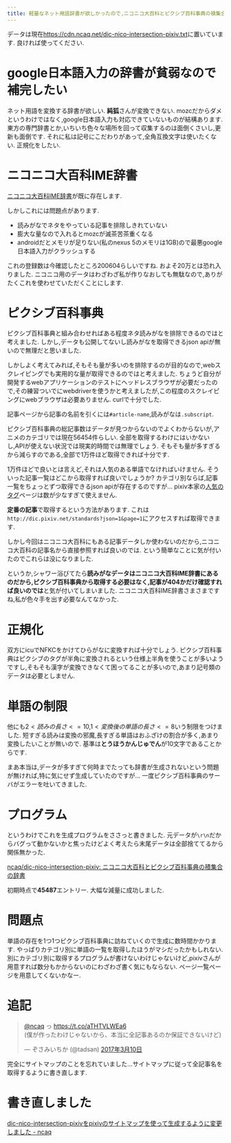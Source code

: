 ```yaml
---
title: 軽量なネット用語辞書が欲しかったので,ニコニコ大百科とピクシブ百科事典の積集合の辞書を作りました
---
```


データは現在<https://cdn.ncaq.net/dic-nico-intersection-pixiv.txt>に置いています.
良ければ使ってください.

# google日本語入力の辞書が貧弱なので補完したい

ネット用語を変換する辞書が欲しい.
**純狐**さんが変換できない.
mozcだからダメというわけではなく,google日本語入力も対応できていないものが結構あります.
東方の専門辞書とか,いちいち色々な場所を回って収集するのは面倒くさいし,更新も面倒です.
それに私は記号にこだわりがあって,全角互換文字は使いたくない.
正規化をしたい.

# ニコニコ大百科IME辞書

[ニコニコ大百科IME辞書](http://dic.nicovideo.jp/a/%E3%83%8B%E3%82%B3%E3%83%8B%E3%82%B3%E5%A4%A7%E7%99%BE%E7%A7%91ime%E8%BE%9E%E6%9B%B8)が既に存在します.

しかしこれには問題点があります.

* 読みがなでネタをやっている記事を排除しきれていない
* 膨大な量なので入れるとmozcが滅茶苦茶重くなる
* androidだとメモリが足りない(私のnexus 5のメモリは1GB)ので最悪google日本語入力がクラッシュする

これの登録数は今確認したところ200604らしいですね.
およそ20万とは恐れ入りました.
ニコニコ用のデータはわざわざ私が作りなおしても無駄なので,ありがたくこれを使わせていただくことにします.

# ピクシブ百科事典

ピクシブ百科事典と組み合わせればある程度ネタ読みがなを排除できるのではと考えました.
しかし,データも公開してないし読みがなを取得できるjson apiが無いので無理だと思いました.

しかしよく考えてみれば,そもそも量が多いのを排除するのが目的なので,webスクレイピングでも実用的な量が取得できるのではと考えました.
ちょうど自分が開発するwebアプリケーションのテストにヘッドレスブラウザが必要だったので,その練習ついでにwebdriverを使うかと考えましたが,この程度のスクレイピングにwebブラウザは必要ありません.
curlで十分でした.

記事ページから記事の名前を引くには`#article-name`,読みがなは`.subscript`.

ピクシブ百科事典の総記事数はデータが見つからないのでよくわからないが,アニメのカテゴリでは現在56454件らしい.
全部を取得するわけにはいかないし,APIが使えない状況では現実的時間では無理でしょう.
そもそも量が多すぎるから減らすのである,全部で1万件ほど取得できれば十分です.

1万件ほどで良いとは言えど,それは人気のある単語でなければいけません.
そういった記事一覧はどこから取得すれば良いでしょうか?
カテゴリ別ならば,記事一覧をちょっとずつ取得できるjson apiが存在するのですが…
pixiv本家の[人気のタグ](http://www.pixiv.net/tags.php)ページは数が少なすぎて使えません.

**定番の記事**で取得するという方法があります.
これは`http://dic.pixiv.net/standards?json=1&page=1`にアクセスすれば取得できます.

しかし今回はニコニコ大百科にもある記事データしか使わないのだから,ニコニコ大百科の記事名から直接参照すれば良いのでは.
という簡単なことに気が付いたのでこれらは没になりました.

というか,シャワー浴びてたら**読みがなデータはニコニコ大百科IME辞書にあるのだから,ピクシブ百科事典から取得する必要はなく,記事が404かだけ確認すれば良いのでは**と気が付いてしまいました.
ニコニコ大百科IME辞書さまさまですね,私が色々手を出す必要なんてなかった.

# 正規化

双方にicuでNFKCをかけてひらがなに変換すれば十分でしょう.
ピクシブ百科事典はピクシブのタグが半角に変換されるという仕様上半角を使うことが多いようですし,そもそも漢字が変換できなくて困ってることが多いので,あまり記号類のデータは必要としません.

# 単語の制限

他にも$2 < 読みの長さ <= 10$,$1 < 変換後の単語の長さ <= 8$いう制限をつけました.
短すぎる読みは変換の邪魔,長すぎる単語はおふざけの割合が多く,あまり変換したいことが無いので.
基準は**とうほうかんじゅでん**が10文字であることからです.

まあ本当は,データが多すぎて何時までたっても辞書が生成されないという問題が無ければ,特に気にせず生成していたのですが…
一度ピクシブ百科事典のサーバがエラーを吐いてきました.

# プログラム

というわけでこれを生成プログラムをささっと書きました.
元データが`\r\n`だからバグって動かないかと焦ったけどよく考えたら末尾データは全部捨ててるから関係無かった.

[ncaq/dic-nico-intersection-pixiv: ニコニコ大百科とピクシブ百科事典の積集合の辞書](https://github.com/ncaq/dic-nico-intersection-pixiv)

初期時点で**45487**エントリー.
大幅な減量に成功しました.

# 問題点

単語の存在を1つ1つピクシブ百科事典に訪ねていくので生成に数時間かかります.
やっぱりカテゴリ別に単語の一覧を取得したほうがマシだったかもしれない.
別にカテゴリ別に取得するプログラムが書けないわけじゃないけど,pixivさんが用意すれば数分もかからないのにわざわざ書く気にもならない.
ページ一覧ページを用意してくないかなー.

# 追記

<blockquote class="twitter-tweet" data-lang="ja"><p lang="ja" dir="ltr"><a href="https://twitter.com/ncaq">@ncaq</a> っ <a href="https://t.co/aTHTVLWEa6">https://t.co/aTHTVLWEa6</a><br />(僕が作ったわけじゃないから、本当に全記事あるのか保証できないけど)</p>&mdash; ぞさみいちか (@tadsan) <a href="https://twitter.com/tadsan/status/840076067297665025">2017年3月10日</a></blockquote>

完全にサイトマップのことを忘れていました…サイトマップに従って全記事名を取得するように書き直します.

# 書き直しました

[dic-nico-intersection-pixivをpixivのサイトマップを使って生成するように変更しました - ncaq](https://www.ncaq.net/2017/08/23/)
